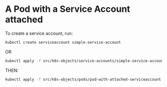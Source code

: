 # A Pod with a Service Account attached

To create a service account, run:

```bash
kubectl create serviceaccount simple-service-account  
```

OR

```bash
kubectl apply -f src/k8s-objects/service-accounts/simple-service-account.yml
```

THEN:

```bash
kubectl apply -f src/k8s-objects/pods/pod-with-attached-serviceaccount.yml
```

